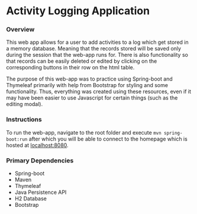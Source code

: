 # Activity Logging Application

### Overview

This web app allows for a user to add activities to a log which get stored in a memory database.
Meaning that the records stored will be saved only during the session that the web-app runs for.
There is also functionality so that records can be easily deleted or edited by clicking on the corresponding
buttons in their row on the html table.

The purpose of this web-app was to practice using Spring-boot and Thymeleaf primarily with help from Bootstrap for
styling and some functionality. Thus, everything was created using these resources, even if it may have been easier
to use Javascript for certain things (such as the editing modal).

### Instructions

To run the web-app, navigate to the root folder and execute `mvn spring-boot:run` after which you
will be
able to
connect to the homepage which is hosted at [localhost:8080](http://localhost:8080).

### Primary Dependencies

* Spring-boot
* Maven
* Thymeleaf
* Java Persistence API
* H2 Database
* Bootstrap
